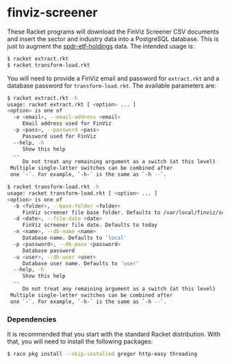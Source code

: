 # finviz-screener
These Racket programs will download the FinViz Screener CSV documents and insert the sector and industry data into a PostgreSQL database. 
This is just to augment the [spdr-etf-holdings](https://github.com/evdubs/spdr-etf-holdings) data. The intended usage is:

```bash
$ racket extract.rkt
$ racket transform-load.rkt
```

You will need to provide a FinViz email and password for `extract.rkt` and a database password for `transform-load.rkt`.
The available parameters are:

```bash
$ racket extract.rkt -h
usage: racket extract.rkt [ <option> ... ]
<option> is one of
  -e <email>, --email-address <email>
     Email address used for FinViz
  -p <pass>, --password <pass>
     Password used for FinViz
  --help, -h
     Show this help
  --
     Do not treat any remaining argument as a switch (at this level)
 Multiple single-letter switches can be combined after
 one `-`. For example, `-h-` is the same as `-h --`.

$ racket transform-load.rkt -h
usage: racket transform-load.rkt [ <option> ... ]
<option> is one of
  -b <folder>, --base-folder <folder>
     FinViz screener file base folder. Defaults to /var/local/finviz/screener
  -d <date>, --file-date <date>
     FinViz screener file date. Defaults to today
  -n <name>, --db-name <name>
     Database name. Defaults to 'local'
  -p <password>, --db-pass <password>
     Database password
  -u <user>, --db-user <user>
     Database user name. Defaults to 'user'
  --help, -h
     Show this help
  --
     Do not treat any remaining argument as a switch (at this level)
 Multiple single-letter switches can be combined after
 one `-`. For example, `-h-` is the same as `-h --`.
```

### Dependencies

It is recommended that you start with the standard Racket distribution. With that, you will need to install the following packages:

```bash
$ raco pkg install --skip-installed gregor http-easy threading
```
